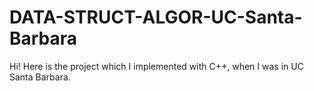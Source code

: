 # DATA-STRUCT-ALGOR-UC-Santa-Barbara
Hi! Here is the project which I implemented with C++, when I was in UC Santa Barbara. 
